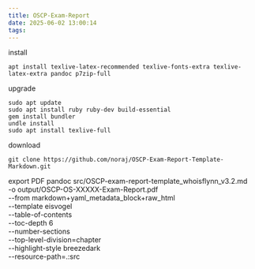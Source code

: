 ```yaml
---
title: OSCP-Exam-Report
date: 2025-06-02 13:00:14
tags:
---
```


install

    apt install texlive-latex-recommended texlive-fonts-extra texlive-latex-extra pandoc p7zip-full



upgrade

    sudo apt update
    sudo apt install ruby ruby-dev build-essential
    gem install bundler
    undle install
    sudo apt install texlive-full

download
    
    git clone https://github.com/noraj/OSCP-Exam-Report-Template-Markdown.git



export PDF
    pandoc src/OSCP-exam-report-template_whoisflynn_v3.2.md \
    -o output/OSCP-OS-XXXXX-Exam-Report.pdf \
    --from markdown+yaml_metadata_block+raw_html \
    --template eisvogel \
    --table-of-contents \
    --toc-depth 6 \
    --number-sections \
    --top-level-division=chapter \
    --highlight-style breezedark \
    --resource-path=.:src



